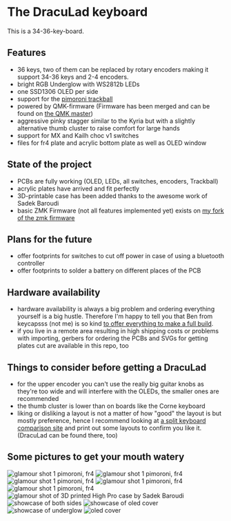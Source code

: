 # The DracuLad keyboard
This is a 34-36-key-board.

## Features
- 36 keys, two of them can be replaced by rotary encoders making it support 34-36 keys and 2-4 encoders. 
- bright RGB Underglow with WS2812b LEDs
- one SSD1306 OLED per side
- support for the [pimoroni trackball](https://shop.pimoroni.com/products/trackball-breakout)
- powered by QMK-firmware (Firmware has been merged and can be found on [the QMK master](https://github.com/qmk/qmk_firmware/))
- aggressive pinky stagger similar to the Kyria but with a slightly alternative thumb cluster to raise comfort for large hands
- support for MX and Kailh choc v1 switches
- files for fr4 plate and acrylic bottom plate as well as OLED window

## State of the project
- PCBs are fully working (OLED, LEDs, all switches, encoders, Trackball)
- acrylic plates have arrived and fit perfectly
- 3D-printable case has been added thanks to the awesome work of Sadek Baroudi
- basic ZMK Firmware (not all features implemented yet) exists on [my fork of the zmk firmware](https://github.com/MangoIV/zmk.git)

## Plans for the future
- offer footprints for switches to cut off power in case of using a bluetooth controller
- offer footprints to solder a battery on different places of the PCB

## Hardware availability
- hardware availability is always a big problem and ordering everything yourself is a big hustle. Therefore I'm happy to tell you that Ben from keycapsss (not me) is so kind [to offer everything to make a full build](https://keycapsss.com/). 
- if you live in a remote area resulting in high shipping costs or problems with importing, gerbers for ordering the PCBs and SVGs for getting plates cut are available in this repo, too

## Things to consider before getting a DracuLad
- for the upper encoder you can't use the really big guitar knobs as they're too wide and will interfere with the OLEDs, the smaller ones are recommended
- the thumb cluster is lower than on boards like the Corne keyboard
- liking or disliking a layout is not a matter of how "good" the layout is but mostly preference, hence I recommend looking at [a split keyboard comparison site](https://jhelvy.shinyapps.io/splitkbcompare/) and print out some layouts to confirm you like it. (DracuLad can be found there, too)

## Some pictures to get your mouth watery
![glamour shot 1 pimoroni, fr4](https://github.com/mangoiv/draculad/blob/master/pictures/rev2/fr4_glamour1.jpeg?raw=true)
![glamour shot 1 pimoroni, fr4](https://github.com/mangoiv/draculad/blob/master/pictures/rev2/fr4_glamour2.jpeg?raw=true)
![glamour shot 1 pimoroni, fr4](https://github.com/mangoiv/draculad/blob/master/pictures/rev2/fr4_glamour3.jpeg?raw=true)
![glamour shot 1 pimoroni, fr4](https://github.com/mangoiv/draculad/blob/master/pictures/rev2/fr4_glamour4.jpeg?raw=true)
![glamour shot 1 pimoroni, fr4](https://github.com/mangoiv/draculad/blob/master/pictures/rev2/fr4_glamour5.jpeg?raw=true)
![glamour shot of 3D printed High Pro case by Sadek Baroudi](https://github.com/mangoiv/draculad/blob/master/pictures/rev2/sadeks_build_1.jpg?raw=true)
![showcase of both sides](https://github.com/mangoiv/draculad/blob/master/pictures/rev1/both_sides_showcase.jpg?raw=true)
![showcase of oled cover](https://github.com/mangoiv/draculad/blob/master/pictures/rev1/oled_cover_showcase.jpg?raw=true)
![showcase of underglow](https://github.com/mangoiv/draculad/blob/master/pictures/rev1/both_sides_underglow_oleds.jpg?raw=true)
![oled cover](https://github.com/mangoiv/draculad/blob/master/pictures/rev1/right_side_oled_cover.jpg?raw=true)
